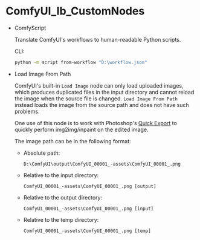 # ComfyUI_Ib_CustomNodes
- ComfyScript

  Translate ComfyUI's workflows to human-readable Python scripts.

  CLI:
  ```sh
  python -m script from-workflow "D:\workflow.json"
  ```

- Load Image From Path

  ComfyUI's built-in `Load Image` node can only load uploaded images, which produces duplicated files in the input directory and cannot reload the image when the source file is changed. `Load Image From Path` instead loads the image from the source path and does not have such problems.

  One use of this node is to work with Photoshop's [Quick Export](https://helpx.adobe.com/photoshop/using/export-artboards-layers.html#:~:text=in%20Photoshop.-,Quick%20Export%20As,-Use%20the%20Quick) to quickly perform img2img/inpaint on the edited image.

  The image path can be in the following format:
  - Absolute path:

    `D:\ComfyUI\output\ComfyUI_00001_-assets\ComfyUI_00001_.png`

  - Relative to the input directory:
  
    `ComfyUI_00001_-assets\ComfyUI_00001_.png [output]`

  - Relative to the output directory:
  
    `ComfyUI_00001_-assets\ComfyUI_00001_.png [input]`

  - Relative to the temp directory:
  
    `ComfyUI_00001_-assets\ComfyUI_00001_.png [temp]`